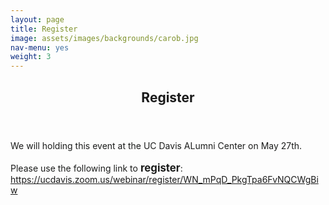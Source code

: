 ```yaml
---
layout: page
title: Register
image: assets/images/backgrounds/carob.jpg
nav-menu: yes
weight: 3
---
```


<!-- Main -->
<div id="main" class="alt">

<!-- One -->
<section id="one">
<div class="inner">
<center>
<header class="major">
<h1>Register</h1>
</header>
</center>

<!-- Content -->


<p></p>

<!-- Form -->
<p style="color:#1b1c1b;">
  We will holding this event at the UC Davis ALumni Center on May 27th. 
  <br> <br>
  Please use the following link to <b style="font-size:120%;">register</b>: 
  <br>
  <a href =  "https://ucdavis.zoom.us/webinar/register/WN_mPqD_PkgTpa6FvNQCWgBiw"> https://ucdavis.zoom.us/webinar/register/WN_mPqD_PkgTpa6FvNQCWgBiw </a> 
</p>

